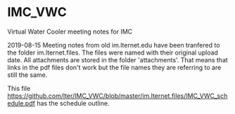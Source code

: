 # IMC_VWC
Virtual Water Cooler meeting notes for IMC

2019-08-15 Meeting notes from old im.lternet.edu have been tranfered to the folder im.lternet.files. The files were named with their original upload date. All attachments are stored in the folder 'attachments'. That means that links in the pdf files don't work but the file names they are referring to are still the same.

This file https://github.com/lter/IMC_VWC/blob/master/im.lternet.files/IMC_VWC_schedule.pdf has the schedule outline.